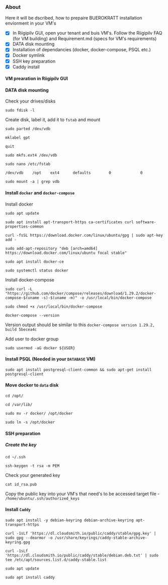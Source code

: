 ### About  
Here it will be dscribed, how to prepaire BUEROKRATT installation enviorment in your VM's

- [x] In Riigipilv GUI, open your tenant and buis VM's. Follow the Riigipilv FAQ (for VM building) and Requirement.md (specs for VM's requirements)
- [x] DATA disk mounting
- [x] Installation of dependancies (docker, docker-compose, PSQL etc.)
- [x] Docker symlink
- [x] SSH key preparation
- [x] Caddy install

#### VM prearation in Riigipilv GUI


#### DATA disk mounting
Check your drives/disks  

```
sudo fdisk -l
```

Create disk, label it, add it to `fstab` and mount
```
sudo parted /dev/vdb
```
```
mklabel gpt
```
```
quit
```
```
sudo mkfs.ext4 /dev/vdb
```
```
sudo nano /etc/fstab
```
```
/dev/vdb    /opt    ext4      defaults        0             0
```
```
sudo mount -a | grep vdb
```

#### Install `docker` and `docker-compose`  
Install docker

```
sudo apt update
```
```
sudo apt install apt-transport-https ca-certificates curl software-properties-common
```
```
curl -fsSL https://download.docker.com/linux/ubuntu/gpg | sudo apt-key add -
```
```
sudo add-apt-repository "deb [arch=amd64] https://download.docker.com/linux/ubuntu focal stable"
```
```
sudo apt install docker-ce
```
```
sudo systemctl status docker
```
Install docker-compose
```
sudo curl -L "https://github.com/docker/compose/releases/download/1.29.2/docker-compose-$(uname -s)-$(uname -m)" -o /usr/local/bin/docker-compose
```
```
sudo chmod +x /usr/local/bin/docker-compose
```
```
docker-compose --version
```
Version output should be similar to this `docker-compose version 1.29.2, build 5becea4c`

Add user to docker group
```
sudo usermod -aG docker ${USER}
```
#### Install PSQL (Needed in your `DATABASE` VM)
```
sudo apt install postgresql-client-common && sudo apt-get install postgresql-client
```

#### Move docker to `data` disk
```
cd /opt/
```
```
cd /var/lib/
```
```
sudo mv -r docker/ /opt/docker
```
```
sudo ln -s /opt/docker
```

#### SSH preparation

##### Create the key
```
cd ~/.ssh
```
```
ssh-keygen -t rsa -m PEM
```
Check your generated key
```
cat id_rsa.pub
```
Copy the public key into your VM's that need's to be accessed target file - `/home/ubuntu/.ssh/authorized_keys`



#### Install `Caddy`
```
sudo apt install -y debian-keyring debian-archive-keyring apt-transport-https
```
```
curl -1sLf 'https://dl.cloudsmith.io/public/caddy/stable/gpg.key' | sudo gpg --dearmor -o /usr/share/keyrings/caddy-stable-archive-keyring.gpg
```
```
curl -1sLf 'https://dl.cloudsmith.io/public/caddy/stable/debian.deb.txt' | sudo tee /etc/apt/sources.list.d/caddy-stable.list
```
```
sudo apt update
```
```
sudo apt install caddy
```
